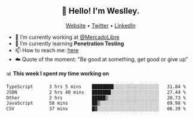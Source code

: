 <h2 align="center">👋 Hello! I'm Weslley.</h2>
<p align="center">
  <a href="http://weslleyneri.com.br">Website</a> •
  <a href="https://twitter.com/Weslley_Neri">Twitter</a> •
  <a href="https://www.linkedin.com/in/weslley-neri-3658908b">LinkedIn</a>
</p>


- 🔭 I’m currently working at [@MercadoLibre](https://github.com/mercadolibre)
- 🌱 I’m currently learning **Penetration Testing**
- 📫 How to reach me: [here](mailto:weslley39@gmail.com)
- ☁️ Quote of the moment: "Be good at something, get good or give up"

📊 **This week I spent my time working on**
<!--START_SECTION:waka-->

```txt
TypeScript      3 hrs 5 mins    ████████░░░░░░░░░░░░░░░░░   31.84 %
JSON            2 hrs 40 mins   ███████░░░░░░░░░░░░░░░░░░   27.44 %
Other           2 hrs           █████▒░░░░░░░░░░░░░░░░░░░   20.73 %
JavaScript      58 mins         ██▒░░░░░░░░░░░░░░░░░░░░░░   09.98 %
CSV             37 mins         █▓░░░░░░░░░░░░░░░░░░░░░░░   06.39 %
```

<!--END_SECTION:waka-->

<!-- Inspired by https://github.com/gruselhaus/gruselhaus -->